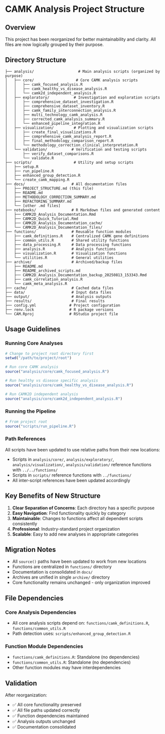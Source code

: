 # CAMK Analysis Project Structure

## Overview
This project has been reorganized for better maintainability and clarity. All files are now logically grouped by their purpose.

## Directory Structure

```
├── analysis/                    # Main analysis scripts (organized by purpose)
│   ├── core/                   # Core CAMK analysis scripts
│   │   ├── camk_focused_analysis.R
│   │   ├── camk_healthy_vs_disease_analysis.R
│   │   └── camk2d_independent_analysis.R
│   ├── exploratory/           # Investigation and exploration scripts
│   │   ├── comprehensive_dataset_investigation.R
│   │   ├── comprehensive_dataset_inventory.R
│   │   ├── camk_family_interconnection_analysis.R
│   │   ├── multi_technology_camk_analysis.R
│   │   ├── corrected_camk_analysis_summary.R
│   │   └── enhanced_pipeline_integration.R
│   ├── visualization/         # Plotting and visualization scripts
│   │   ├── create_final_visualizations.R
│   │   ├── comprehensive_camk_analysis_report.R
│   │   ├── final_methodology_comparison_report.R
│   │   └── methodology_correction_clinical_interpretation.R
│   └── validation/           # Verification and testing scripts
│       ├── verify_dataset_comparisons.R
│       └── validate.R
├── scripts/                   # Utility and setup scripts
│   ├── setup.R
│   ├── run_pipeline.R
│   ├── enhanced_group_detection.R
│   └── create_camk_mapping.R
├── docs/                     # All documentation files
│   ├── PROJECT_STRUCTURE.md (this file)
│   ├── README.md
│   ├── METHODOLOGY_CORRECTION_SUMMARY.md
│   ├── REFACTORING_SUMMARY.md
│   └── [other .md files]
├── notebooks/                # R Markdown files and generated content
│   ├── CAMK2D_Analysis_Documentation.Rmd
│   ├── CAMK2D_Quick_Tutorial.Rmd
│   ├── CAMK2D_Analysis_Documentation_cache/
│   └── CAMK2D_Analysis_Documentation_files/
├── functions/                # Reusable function modules
│   ├── camk_definitions.R    # Centralized CAMK gene definitions
│   ├── common_utils.R        # Shared utility functions
│   ├── data_processing.R     # Data processing functions
│   ├── analysis.R            # Analysis functions
│   ├── visualization.R       # Visualization functions
│   └── utilities.R           # General utilities
├── archive/                  # Archived/backup files
│   ├── README.md
│   ├── README_archived_scripts.md
│   ├── CAMK2D_Analysis_Documentation_backup_20250813_153343.Rmd
│   ├── camk_correlation_analysis.R
│   └── camk_meta_analysis.R
├── cache/                    # Cached data files
├── data/                     # Input data files
├── output/                   # Analysis outputs
├── results/                  # Final results
├── config.yml               # Project configuration
├── renv.lock                # R package versions
└── CAM.Rproj                # RStudio project file
```

## Usage Guidelines

### Running Core Analyses
```r
# Change to project root directory first
setwd("/path/to/project/root")

# Run core CAMK analysis
source("analysis/core/camk_focused_analysis.R")

# Run healthy vs disease specific analysis
source("analysis/core/camk_healthy_vs_disease_analysis.R")

# Run CAMK2D independent analysis
source("analysis/core/camk2d_independent_analysis.R")
```

### Running the Pipeline
```r
# From project root
source("scripts/run_pipeline.R")
```

### Path References
All scripts have been updated to use relative paths from their new locations:
- Scripts in `analysis/core/`, `analysis/exploratory/`, `analysis/visualization/`, `analysis/validation/` reference functions with `../../functions/`
- Scripts in `scripts/` reference functions with `../functions/`
- All inter-script references have been updated accordingly

## Key Benefits of New Structure

1. **Clear Separation of Concerns**: Each directory has a specific purpose
2. **Easy Navigation**: Find functionality quickly by category
3. **Maintainable**: Changes to functions affect all dependent scripts consistently
4. **Professional**: Industry-standard project organization
5. **Scalable**: Easy to add new analyses in appropriate categories

## Migration Notes

- All `source()` paths have been updated to work from new locations
- Functions are centralized in `functions/` directory
- Documentation is consolidated in `docs/`
- Archives are unified in single `archive/` directory
- Core functionality remains unchanged - only organization improved

## File Dependencies

### Core Analysis Dependencies
- All core analysis scripts depend on: `functions/camk_definitions.R`, `functions/common_utils.R`
- Path detection uses: `scripts/enhanced_group_detection.R`

### Function Module Dependencies
- `functions/camk_definitions.R`: Standalone (no dependencies)
- `functions/common_utils.R`: Standalone (no dependencies)  
- Other function modules may have interdependencies

## Validation

After reorganization:
- ✅ All core functionality preserved
- ✅ All file paths updated correctly
- ✅ Function dependencies maintained
- ✅ Analysis outputs unchanged
- ✅ Documentation consolidated